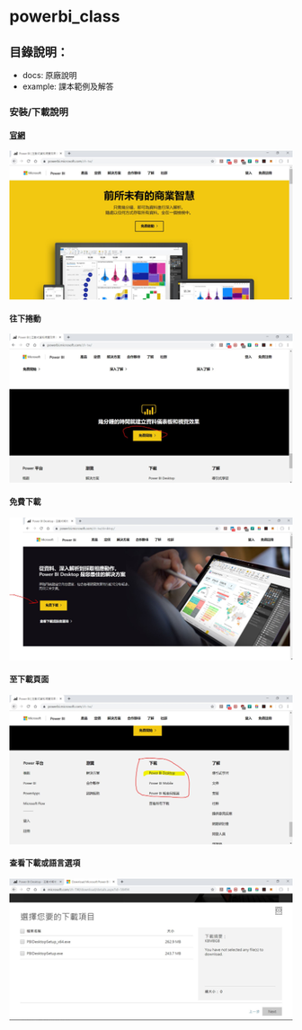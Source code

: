 # powerbi_class
## 目錄說明：
* docs: 原廠說明
* example: 課本範例及解答

### 安裝/下載說明
#### [官網](https://powerbi.microsoft.com/zh-tw/desktop/)
![官網](images/official.JPG)
#### 往下捲動
![由此開始](images/start.JPG)
#### 免費下載
![選擇免費下載](images/download1.JPG)
#### 至下載頁面
![下載按鈕](images/download.JPG)
#### 查看下載或語言選項
![選擇中文語言](images/check_x64.JPG)
